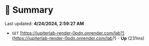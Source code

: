 # 📖 Summary
Last updated: **4/24/2024, 2:59:27 AM**

- `GET` [https://jupiterlab-render-0pdn.onrender.com/lab?](https://jupiterlab-render-0pdn.onrender.com/lab?) - **Up** (231ms)
